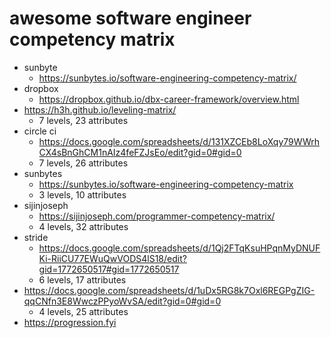 # awesome software engineer competency matrix
* sunbyte
  * https://sunbytes.io/software-engineering-competency-matrix/
* dropbox
  * https://dropbox.github.io/dbx-career-framework/overview.html
* https://h3h.github.io/leveling-matrix/
  * 7 levels, 23 attributes
* circle ci
  * https://docs.google.com/spreadsheets/d/131XZCEb8LoXqy79WWrhCX4sBnGhCM1nAIz4feFZJsEo/edit?gid=0#gid=0
  * 7 levels, 26 attributes
* sunbytes
  * https://sunbytes.io/software-engineering-competency-matrix
  * 3 levels, 10 attributes
* sijinjoseph
  * https://sijinjoseph.com/programmer-competency-matrix/
  * 4 levels, 32 attributes
* stride
  * https://docs.google.com/spreadsheets/d/1Qj2FTqKsuHPqnMyDNUFKi-RiiCU77EWuQwVODS4lS18/edit?gid=1772650517#gid=1772650517
  * 6 levels, 17 attributes
* https://docs.google.com/spreadsheets/d/1uDx5RG8k7Oxl6REGPgZIG-qqCNfn3E8WwczPPyoWvSA/edit?gid=0#gid=0
  * 4 levels, 25 attributes
* https://progression.fyi
